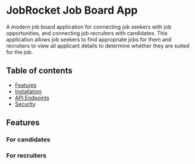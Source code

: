 # JobRocket Job Board App

A modern job board application for connecting job seekers with job opportunities, and connecting job recruiters with candidates. This application allows job seekers to find appropriate jobs for them and recruiters to view all applicant details to determine whether they are suited for the job.

## Table of contents

- [Features](#features)
- [Installation](#installation)
- [API Endpoints](#api-endpoints)
- [Security](#security)

## Features
### For candidates

### For recruiters
